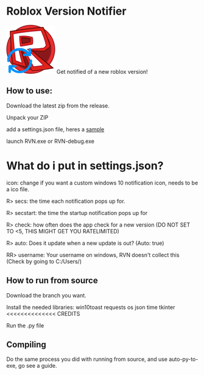 # Roblox Version Notifier
![Roblox Version Notifier Logo](https://raw.githubusercontent.com/Tarvey/RVN/main/md/robloxupdatemd.png)
Get notified of a new roblox version!

## How to use:
Download the latest zip from the release.

Unpack your ZIP

add a settings.json file, heres a [sample](https://raw.githubusercontent.com/Tarvey/RVN/main/settings.json)

launch RVN.exe or RVN-debug.exe
# What do i put in settings.json?
icon: change if you want a custom windows 10 notification icon, needs to be a ico file.

R> secs: the time each notification pops up for.

R> secstart: the time the startup notification pops up for

R> check: how often does the app check for a new version (DO NOT SET TO <5, THIS MIGHT GET YOU RATELIMITED)

R> auto: Does it update when a new update is out? (Auto: true)

RR> username: Your username on windows, RVN doesn't collect this (Check by going to C:/Users/)
## How to run from source
Download the branch you want.

Install the needed libraries: win10toast requests os json time tkinter <<<<<<<<<<<<<< CREDITS

Run the .py file

## Compiling
Do the same process you did with running from source, and use auto-py-to-exe, go see a guide.
